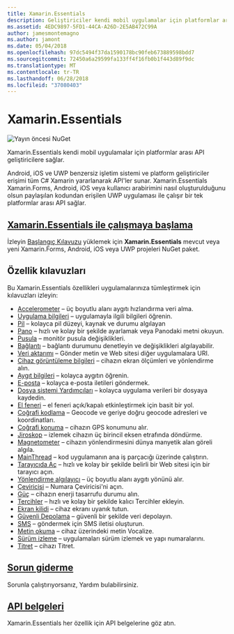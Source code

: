 ```yaml
---
title: Xamarin.Essentials
description: Geliştiriciler kendi mobil uygulamalar için platformlar arası API'ler sağlar Xamarin.Essentials açıklayan çeşitli kılavuzları bu belge bağlantılar.
ms.assetid: 4EDC9897-5FD1-44CA-A26D-2E5AB472C99A
author: jamesmontemagno
ms.author: jamont
ms.date: 05/04/2018
ms.openlocfilehash: 97dc5494f37da1590178bc90feb673889598bdd7
ms.sourcegitcommit: 72450a6a29599fa133ff4f16fb0b1f443d89f9dc
ms.translationtype: MT
ms.contentlocale: tr-TR
ms.lasthandoff: 06/28/2018
ms.locfileid: "37080403"
---
```

# <a name="xamarinessentials"></a>Xamarin.Essentials

![Yayın öncesi NuGet](~/media/shared/pre-release.png)

Xamarin.Essentials kendi mobil uygulamalar için platformlar arası API geliştiricilere sağlar.

Android, iOS ve UWP benzersiz işletim sistemi ve platform geliştiriciler erişimi tüm C# Xamarin yararlanarak API'ler sunar. Xamarin.Essentials Xamarin.Forms, Android, iOS veya kullanıcı arabirimini nasıl oluşturulduğunu olsun paylaşılan kodundan erişilen UWP uygulaması ile çalışır bir tek platformlar arası API sağlar.

## <a name="get-started-with-xamarinessentialsget-startedmdcontextxamarinxamarin-forms"></a>[Xamarin.Essentials ile çalışmaya başlama](get-started.md?context=xamarin/xamarin-forms)

İzleyin [Başlangıç Kılavuzu](get-started.md) yüklemek için **Xamarin.Essentials** mevcut veya yeni Xamarin.Forms, Android, iOS veya UWP projeleri NuGet paket.

## <a name="feature-guides"></a>Özellik kılavuzları

Bu Xamarin.Essentials özellikleri uygulamalarınıza tümleştirmek için kılavuzları izleyin:

* [Accelerometer](accelerometer.md?context=xamarin/xamarin-forms) – üç boyutlu alanı aygıtı hızlandırma veri alma.
* [Uygulama bilgileri](app-information.md?context=xamarin/xamarin-forms) – uygulamayla ilgili bilgileri öğrenin.
* [Pil](battery.md?context=xamarin/xamarin-forms) – kolayca pil düzeyi, kaynak ve durumu algılayan
* [Pano](clipboard.md?context=xamarin/xamarin-forms) – hızlı ve kolay bir şekilde ayarlamak veya Panodaki metni okuyun.
* [Pusula](compass.md?context=xamarin/xamarin-forms) – monitör pusula değişiklikleri.
* [Bağlantı](connectivity.md?context=xamarin/xamarin-forms) – bağlantı durumunu denetleyin ve değişiklikleri algılayabilir.
* [Veri aktarımı](data-transfer.md?context=xamarin/xamarin-forms) – Gönder metin ve Web sitesi diğer uygulamalara URI.
* [Cihaz görüntüleme bilgileri](device-display.md?context=xamarin/xamarin-forms) – cihazın ekran ölçümleri ve yönlendirme alın.
* [Aygıt bilgileri](device-information.md?context=xamarin/xamarin-forms) – kolayca aygıtın öğrenin.
* [E-posta](email.md?context=xamarin/xamarin-forms) – kolayca e-posta iletileri göndermek.
* [Dosya sistemi Yardımcıları](file-system-helpers.md?context=xamarin/xamarin-forms) – kolayca uygulama verileri bir dosyaya kaydedin.
* [El feneri](flashlight.md?context=xamarin/xamarin-forms) – el feneri açık/kapalı etkinleştirmek için basit bir yol.
* [Coğrafi kodlama](geocoding.md?context=xamarin/xamarin-forms) – Geocode ve geriye doğru geocode adresleri ve koordinatları.
* [Coğrafi konuma](geolocation.md?context=xamarin/xamarin-forms) – cihazın GPS konumunu alır.
* [Jiroskop](gyroscope.md?context=xamarin/xamarin-forms) – izlemek cihazın üç birincil eksen etrafında döndürme.
* [Magnetometer](magnetometer.md?context=xamarin/xamarin-forms) – cihazın yönlendirmesini dünya manyetik alan göreli algıla.
* [MainThread](main-thread.md?content=xamarin/xamarin-forms) – kod uygulamanın ana iş parçacığı üzerinde çalıştırın. 
* [Tarayıcıda Aç](open-browser.md?context=xamarin/xamarin-forms) – hızlı ve kolay bir şekilde belirli bir Web sitesi için bir tarayıcı açın.
* [Yönlendirme algılayıcı](orientation-sensor.md?context=xamarin/xamarin-forms) – üç boyutlu alanı aygıtı yönünü alır.
* [Çeviricisi](phone-dialer.md?context=xamarin/xamarin-forms) – Numara Çeviricisi'ni açın.
* [Güç](power.md?context=xamarin/xamarin-forms) – cihazın enerji tasarrufu durumu alın.
* [Tercihler](preferences.md?context=xamarin/xamarin-forms) – hızlı ve kolay bir şekilde kalıcı Tercihler ekleyin.
* [Ekran kilidi](screen-lock.md?context=xamarin/xamarin-forms) – cihaz ekranı uyanık tutun.
* [Güvenli Depolama](secure-storage.md?context=xamarin/xamarin-forms) – güvenli bir şekilde veri depolayın.
* [SMS](sms.md?context=xamarin/xamarin-forms) – göndermek için SMS iletisi oluşturun.
* [Metin okuma](text-to-speech.md?context=xamarin/xamarin-forms) – cihaz üzerindeki metin Vocalize.
* [Sürüm izleme](version-tracking.md?context=xamarin/xamarin-forms) – uygulamaları sürüm izlemek ve yapı numaralarını.
* [Titret](vibrate.md?context=xamarin/xamarin-forms) – cihazı Titret.

## <a name="troubleshootingtroubleshootingmdcontextxamarinxamarin-forms"></a>[Sorun giderme](troubleshooting.md?context=xamarin/xamarin-forms)

Sorunla çalıştırıyorsanız, Yardım bulabilirsiniz.

## <a name="api-documentationxrefxamarinessentials"></a>[API belgeleri](xref:Xamarin.Essentials)

Xamarin.Essentials her özellik için API belgelerine göz atın.
